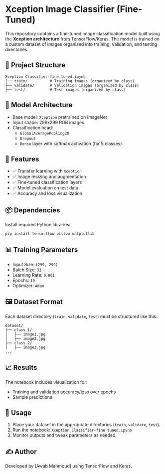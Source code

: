 
# Xception Image Classifier (Fine-Tuned)

This repository contains a fine-tuned image classification model built using the **Xception architecture** from TensorFlow/Keras. The model is trained on a custom dataset of images organized into training, validation, and testing directories.

## 📁 Project Structure

```
Xception Classifier-fine tuned.ipynb
├── train/          # Training images (organized by class)
├── validate/       # Validation images (organized by class)
├── test/           # Test images (organized by class)
```

## 🧠 Model Architecture

- Base model: `Xception` pretrained on ImageNet
- Input shape: 299x299 RGB images
- Classification head:
  - `GlobalAveragePooling2D`
  - `Dropout`
  - `Dense` layer with softmax activation (for 5 classes)

## 🚀 Features

- ✅ Transfer learning with `Xception`
- ✅ Image resizing and augmentation
- ✅ Fine-tuned classification layers
- ✅ Model evaluation on test data
- ✅ Accuracy and loss visualization

## 📦 Dependencies

Install required Python libraries:

```bash
pip install tensorflow pillow matplotlib
```

## 📊 Training Parameters

- Input Size: `(299, 299)`
- Batch Size: `32`
- Learning Rate: `0.001`
- Epochs: `10`
- Optimizer: `Adam`

## 🖼️ Dataset Format

Each dataset directory (`train`, `validate`, `test`) must be structured like this:

```
dataset/
├── class_1/
│   ├── image1.jpg
│   ├── image2.jpg
├── class_2/
│   ├── image3.jpg
...
```

## 📈 Results

The notebook includes visualization for:

- Training and validation accuracy/loss over epochs
- Sample predictions

## 🧪 Usage

1. Place your dataset in the appropriate directories (`train`, `validate`, `test`).
2. Run the notebook: `Xception Classifier-fine tuned.ipynb`
3. Monitor outputs and tweak parameters as needed.

## ✍️ Author

Developed by [Awab Mahmoud] using TensorFlow and Keras.
